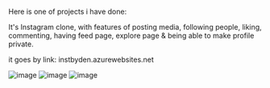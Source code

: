 Here is one of projects i have done:

It's Instagram clone, with features of posting media, following people, liking, commenting, having feed page, explore page & being able to make profile private.

it goes by link: instbyden.azurewebsites.net

![image](https://github.com/gr1gor1ychuk/portfolio_denis/assets/115740557/f59832fc-5692-4126-a99c-fc16a37c47ab)
![image](https://github.com/gr1gor1ychuk/portfolio_denis/assets/115740557/1fc99476-79b8-4845-a538-808cfbeff83f)
![image](https://github.com/gr1gor1ychuk/portfolio_denis/assets/115740557/7fb1e65b-a3d3-4f5a-a4a9-fbf29c433043)
